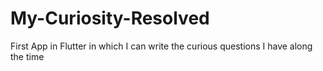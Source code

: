 # My-Curiosity-Resolved
First App in Flutter in which I can write the curious questions I have along the time
